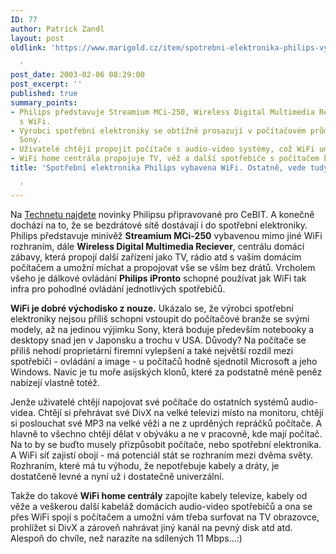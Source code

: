 ```yaml
---
ID: 77
author: Patrick Zandl
layout: post
oldlink: 'https://www.marigold.cz/item/spotrebni-elektronika-philips-vybavena-wifi-ostatne-vede-tudy-cesta

  '
post_date: 2003-02-06 08:29:00
post_excerpt: ''
published: true
summary_points:
- Philips představuje Streamium MCi-250, Wireless Digital Multimedia Reciever a iPronto
  s WiFi.
- Výrobci spotřební elektroniky se obtížně prosazují v počítačovém průmyslu kromě
  Sony.
- Uživatelé chtějí propojit počítače s audio-video systémy, což WiFi umožňuje.
- WiFi home centrála propojuje TV, věž a další spotřebiče s počítačem bezdrátově.
title: 'Spotřební elektronika Philips vybavena WiFi. Ostatně, vede tudy cesta?

  '
---
```


<p>
Na <A href="http://www.technet.cz/novinky/philips2003.html" target=_blank>Technetu najdete</A> novinky Philipsu připravované pro CeBIT. A konečně dochází na to, že se bezdrátové sítě dostávají i do spotřební elektroniky. Philips představuje minivěž <STRONG>Streamium MCi-250</STRONG> vybavenou mimo jiné WiFi rozhraním, dále <STRONG>Wireless Digital Multimedia Reciever</STRONG>, centrálu domácí zábavy, která propojí další zařízení jako TV, rádio atd s vaším domácím počítačem a umožní míchat a propojovat vše se vším bez drátů. Vrcholem všeho je dálkové ovládání <STRONG>Philips iPronto</STRONG> schopné používat jak WiFi tak infra pro pohodlné ovládání jednotlivých spotřebičů.</p>

<p>
<STRONG>WiFi je dobré východisko z nouze.</STRONG> Ukázalo se, že výrobci spotřební elektroniky nejsou příliš schopni vstoupit do počítačové branže se svými modely, až na jedinou výjimku Sony, která boduje především notebooky a desktopy snad jen v Japonsku a trochu v USA. Důvody? Na počítače se příliš nehodí proprietární firemní vylepšení a také největší rozdíl mezi spotřebiči - ovládání a image - u počítačů hodně sjednotil Microsoft a jeho Windows. Navíc je tu moře asijských klonů, které za podstatně méně peněz nabízejí vlastně totéž. </p>

<p>
Jenže uživatelé chtějí napojovat své počítače do ostatních systémů audio-videa. Chtějí si přehrávat své DivX na velké televizi místo na monitoru, chtějí si poslouchat své MP3 na velké věži a ne z uprděných repráčků počítače. A hlavně to všechno chtějí dělat v obýváku a ne v pracovně, kde mají počítač. Na to by se buďto musely přizpůsobit počítače, nebo spotřební elektronika. A WiFi síť zajistí obojí - má potenciál stát se rozhraním mezi dvěma světy. Rozhraním, které má tu výhodu, že nepotřebuje kabely a dráty, je dostatčeně levné a nyní už i dostatečně univerzální. </p>

<p>
Takže do takové <STRONG>WiFi home centrály</STRONG> zapojíte kabely televize, kabely od věže a veškerou další kabeláž domácích audio-video spotřebičů a ona se přes WiFi spojí s počítačem a umožní vám třeba surfovat na TV obrazovce, prohlížet si DivX a zároveň nahrávat jiný kanál na pevný disk atd atd. Alespoň do chvíle, než narazíte na sdílených 11 Mbps...:)</p>